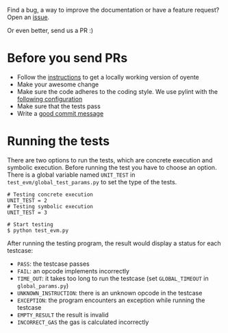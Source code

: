 Find a bug, a way to improve the documentation or have a feature request? Open an [issue](https://github.com/melonproject/oyente/issues/new).

Or even better, send us a PR :)

# Before you send PRs
- Follow the [instructions](https://github.com/melonproject/oyente#full-install) to get a locally working version of oyente
- Make your awesome change
- Make sure the code adheres to the coding style. We use pylint with the [following configuration](https://github.com/melonproject/oyente/blob/master/pylintrc)
- Make sure that the tests pass
- Write a [good commit message](http://tbaggery.com/2008/04/19/a-note-about-git-commit-messages.html)

# Running the tests

There are two options to run the tests, which are concrete execution and symbolic execution.
Before running the test you have to choose an option. There is a global variable named `UNIT_TEST` in `test_evm/global_test_params.py` to set the type of the tests.

```
# Testing concrete execution
UNIT_TEST = 2
# Testing symbolic execution
UNIT_TEST = 3
```

```
# Start testing
$ python test_evm.py
```

After running the testing program, the result would display a status for each testcase:
- ```PASS```: the testcase passes
- ```FAIL```: an opcode implements incorrectly
- ```TIME_OUT```: it takes too long to run the testcase (set ```GLOBAL_TIMEOUT``` in ```global_params.py```)
- ```UNKNOWN_INSTRUCTION```: there is an unknown opcode in the testcase
- ```EXCEPTION```: the program encounters an exception while running the testcase
- ```EMPTY_RESULT``` the result is invalid
- ```INCORRECT_GAS``` the gas is calculated incorrectly

